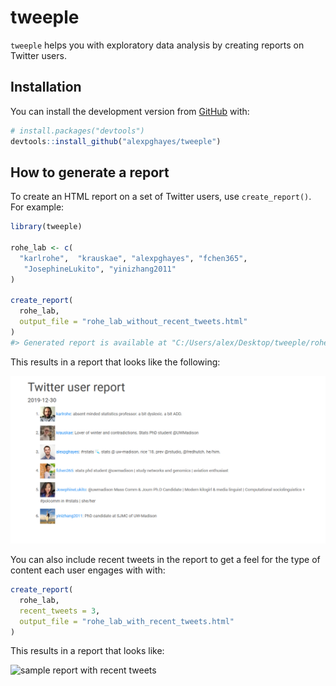 
<!-- README.md is generated from README.Rmd. Please edit that file -->

# tweeple

<!-- badges: start -->

<!-- badges: end -->

`tweeple` helps you with exploratory data analysis by creating reports
on Twitter users.

## Installation

You can install the development version from
[GitHub](https://github.com/) with:

``` r
# install.packages("devtools")
devtools::install_github("alexpghayes/tweeple")
```

## How to generate a report

To create an HTML report on a set of Twitter users, use
`create_report()`. For example:

``` r
library(tweeple)

rohe_lab <- c(
  "karlrohe",  "krauskae", "alexpghayes", "fchen365",
   "JosephineLukito", "yinizhang2011"
)

create_report(
  rohe_lab,
  output_file = "rohe_lab_without_recent_tweets.html"
)
#> Generated report is available at "C:/Users/alex/Desktop/tweeple/rohe_lab_without_recent_tweets.html".
```

This results in a report that looks like the following:

![sample report](man/figures/README-sample-report.png)

You can also include recent tweets in the report to get a feel for the
type of content each user engages with with:

``` r
create_report(
  rohe_lab,
  recent_tweets = 3,
  output_file = "rohe_lab_with_recent_tweets.html"
)
```

This results in a report that looks like:

![sample report with recent
tweets](man/figures/README-sample-report-with-recent-tweets.png)
